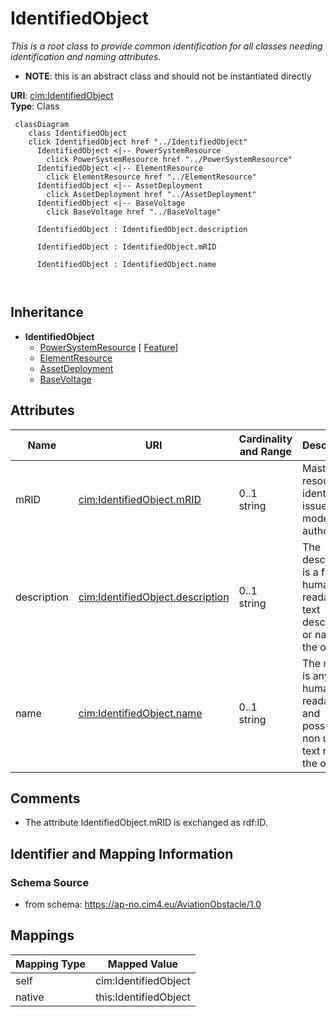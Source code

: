# IdentifiedObject


_This is a root class to provide common identification for all classes needing identification and naming attributes._




* __NOTE__: this is an abstract class and should not be instantiated directly


**URI**: [cim:IdentifiedObject](https://cim.ucaiug.io/ns#IdentifiedObject)<br />
**Type**: Class




```mermaid
 classDiagram
    class IdentifiedObject
    click IdentifiedObject href "../IdentifiedObject"
      IdentifiedObject <|-- PowerSystemResource
        click PowerSystemResource href "../PowerSystemResource"
      IdentifiedObject <|-- ElementResource
        click ElementResource href "../ElementResource"
      IdentifiedObject <|-- AssetDeployment
        click AssetDeployment href "../AssetDeployment"
      IdentifiedObject <|-- BaseVoltage
        click BaseVoltage href "../BaseVoltage"
      
      IdentifiedObject : IdentifiedObject.description
        
      IdentifiedObject : IdentifiedObject.mRID
        
      IdentifiedObject : IdentifiedObject.name
        
      
```





## Inheritance
* **IdentifiedObject**
    * [PowerSystemResource](PowerSystemResource.md) [ [Feature](Feature.md)]
    * [ElementResource](ElementResource.md)
    * [AssetDeployment](AssetDeployment.md)
    * [BaseVoltage](BaseVoltage.md)



## Attributes


| Name | URI | Cardinality and Range | Description | Inheritance |
| ---  | --- | --- | --- | --- |
| mRID | [cim:IdentifiedObject.mRID](https://cim.ucaiug.io/ns#IdentifiedObject.mRID) | 0..1 <br />  string  | Master resource identifier issued by a model authority | direct |
| description | [cim:IdentifiedObject.description](https://cim.ucaiug.io/ns#IdentifiedObject.description) | 0..1 <br />  string  | The description is a free human readable text describing or naming the object | direct |
| name | [cim:IdentifiedObject.name](https://cim.ucaiug.io/ns#IdentifiedObject.name) | 0..1 <br />  string  | The name is any free human readable and possibly non unique text naming the o... | direct |









## Comments

* The attribute IdentifiedObject.mRID is exchanged as rdf:ID.

## Identifier and Mapping Information







### Schema Source


* from schema: https://ap-no.cim4.eu/AviationObstacle/1.0





## Mappings

| Mapping Type | Mapped Value |
| ---  | ---  |
| self | cim:IdentifiedObject |
| native | this:IdentifiedObject |




